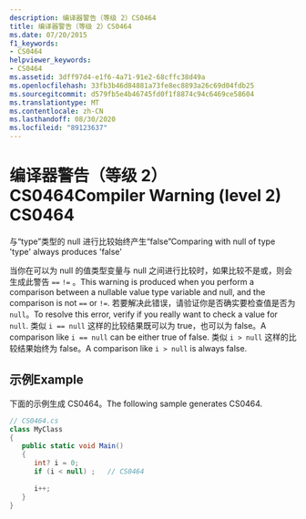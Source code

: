 ```yaml
---
description: 编译器警告（等级 2）CS0464
title: 编译器警告（等级 2）CS0464
ms.date: 07/20/2015
f1_keywords:
- CS0464
helpviewer_keywords:
- CS0464
ms.assetid: 3dff97d4-e1f6-4a71-91e2-68cffc38d49a
ms.openlocfilehash: 33fb3b46d84881a73fe8ec8893a26c69d04fdb25
ms.sourcegitcommit: d579fb5e4b46745fd0f1f8874c94c6469ce58604
ms.translationtype: MT
ms.contentlocale: zh-CN
ms.lasthandoff: 08/30/2020
ms.locfileid: "89123637"
---
```

# <a name="compiler-warning-level-2-cs0464"></a><span data-ttu-id="f733c-103">编译器警告（等级 2）CS0464</span><span class="sxs-lookup"><span data-stu-id="f733c-103">Compiler Warning (level 2) CS0464</span></span>
<span data-ttu-id="f733c-104">与“type”类型的 null 进行比较始终产生“false”</span><span class="sxs-lookup"><span data-stu-id="f733c-104">Comparing with null of type 'type' always produces 'false'</span></span>  
  
 <span data-ttu-id="f733c-105">当你在可以为 null 的值类型变量与 null 之间进行比较时，如果比较不是或，则会生成此警告 `==` `!=` 。</span><span class="sxs-lookup"><span data-stu-id="f733c-105">This warning is produced when you perform a comparison between a nullable value type variable and null, and the comparison is not `==` or `!=`.</span></span> <span data-ttu-id="f733c-106">若要解决此错误，请验证你是否确实要检查值是否为 `null`。</span><span class="sxs-lookup"><span data-stu-id="f733c-106">To resolve this error, verify if you really want to check a value for `null`.</span></span> <span data-ttu-id="f733c-107">类似 `i == null` 这样的比较结果既可以为 true，也可以为 false。</span><span class="sxs-lookup"><span data-stu-id="f733c-107">A comparison like `i == null` can be either true of false.</span></span> <span data-ttu-id="f733c-108">类似 `i > null` 这样的比较结果始终为 false。</span><span class="sxs-lookup"><span data-stu-id="f733c-108">A comparison like `i > null` is always false.</span></span>  
  
## <a name="example"></a><span data-ttu-id="f733c-109">示例</span><span class="sxs-lookup"><span data-stu-id="f733c-109">Example</span></span>  
 <span data-ttu-id="f733c-110">下面的示例生成 CS0464。</span><span class="sxs-lookup"><span data-stu-id="f733c-110">The following sample generates CS0464.</span></span>  
  
```csharp  
// CS0464.cs  
class MyClass  
{  
   public static void Main()  
   {  
      int? i = 0;  
      if (i < null) ;   // CS0464  
  
      i++;  
   }  
}  
```
